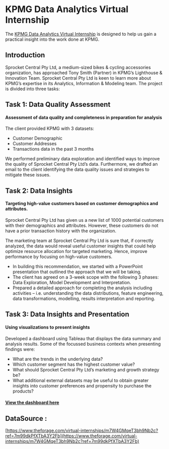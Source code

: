 # KPMG Data Analytics Virtual Internship

The [KPMG Data Analytics Virtual Internship](https://www.theforage.com/virtual-internships/theme/m7W4GMqeT3bh9Nb2c/KPMG-Data-Analytics-Virtual-Internship?ref=7m99dkPfXTbA3Y2Fb) is designed to help us gain a practical insight into the work done at KPMG.

## Introduction

Sprocket Central Pty Ltd, a medium-sized bikes & cycling accessories organization, has approached Tony Smith (Partner) in KPMG’s Lighthouse & Innovation Team. Sprocket Central Pty Ltd  is keen to learn more about KPMG’s expertise in its Analytics, Information & Modeling team. The project is divided into three tasks:

## Task 1: Data Quality Assessment
#### Assessment of data quality and completeness in preparation for analysis

The client provided KPMG with 3 datasets:

* Customer Demographic 
* Customer Addresses
* Transactions data in the past 3 months

We performed preliminary data exploration and identified ways to improve the quality of Sprocket Central Pty Ltd’s data. Furthermore, we drafted an email to the client identifying the data quality issues and strategies to mitigate these issues.

## Task 2: Data Insights
#### Targeting high-value customers based on customer demographics and attributes.

Sprocket Central Pty Ltd has given us a new list of 1000 potential customers with their demographics and attributes. However, these customers do not have a prior transaction history with the organization. 

The marketing team at Sprocket Central Pty Ltd is sure that, if correctly analyzed, the data would reveal useful customer insights that could help optimize resource allocation for targeted marketing. Hence, improve performance by focusing on high-value customers.

* In building this recommendation, we started with a PowerPoint presentation that outlined the approach that we will be taking. 
* The client has agreed on a 3-week scope with the following 3 phases: Data Exploration, Model Development and Interpretation.
* Prepared a detailed approach for completing the analysis including activities – i.e. understanding the data distributions, feature engineering, data transformations, modelling, results interpretation and reporting.

## Task 3: Data Insights and Presentation
#### Using visualizations to present insights

Developed a dashboard using Tableau that displays the data summary and analysis results. Some of the focussed business contexts when presenting findings were: 
* What are the trends in the underlying data?
* Which customer segment has the highest customer value?
* What should Sprocket Central Pty Ltd’s marketing and growth strategy be?
* What additional external datasets may be useful to obtain greater insights into customer preferences and propensity to purchase the products?

#### [View the dashboard here](https://public.tableau.com/shared/TPQ7YNXX7?:display_count=n&:origin=viz_share_link)

## DataSource : 
[https://www.theforage.com/virtual-internships/m7W4GMqeT3bh9Nb2c?ref=7m99dkPfXTbA3Y2Fb](https://www.theforage.com/virtual-internships/m7W4GMqeT3bh9Nb2c?ref=7m99dkPfXTbA3Y2Fb)
